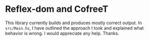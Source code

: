 Reflex-dom and CofreeT
===============

This library currently builds and produces mostly correct
output. In `src/Main.hs`, I have outlined the approach
I took and explained what behavior is wrong. I would
appreciate any help. Thanks.
